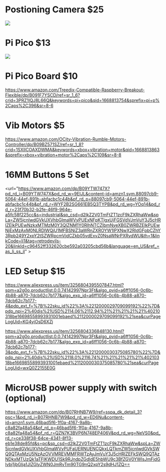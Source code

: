 # Postioning Camera $25

<a href="https://www.amazon.com/dp/B09YTW747X?pd_rd_i=B09YTW747X&pd_rd_w=9EIJL&content-id=amzn1.sym.88097cb9-5064-44ef-891b-abfacbc1c44b&pf_rd_p=88097cb9-5064-44ef-891b-abfacbc1c44b&pf_rd_r=WYF2B2SG661EB5Q3TYPB&pd_rd_wg=YOq14&pd_rd_r=23f70b32-b2fe-46f9-964e-a5fc58f225cc&s=industrial&sp_csd=d2lkZ2V0TmFtZT1zcF9kZXRhaWw&spLa=ZW5jcnlwdGVkUXVhbGlmaWVyPUExNFpKTlgxUjFGSVdVJmVuY3J5cHRlZElkPUEwNzkxMTMzM0Y3QlZNM1Y0RlhNTCZlbmNyeXB0ZWRBZElkPUEwNjExMzAxM0NLRDlWQjU1MFBSNiZ3aWRnZXROYW1lPXNwX2RldGFpbCZhY3Rpb249Y2xpY2tSZWRpcmVjdCZkb05vdExvZ0NsaWNrPXRydWU&th=1&linkCode=li2&tag=retrodevils-20&linkId=d5ce7215b5d796b37f67356f977cdb31&language=en_US&ref_=as_li_ss_il" target="_blank"><img border="0" src="//ws-na.amazon-adsystem.com/widgets/q?_encoding=UTF8&ASIN=B09YTW747X&Format=_SL160_&ID=AsinImage&MarketPlace=US&ServiceVersion=20070822&WS=1&tag=retrodevils-20&language=en_US" ></a><img src="https://ir-na.amazon-adsystem.com/e/ir?t=retrodevils-20&language=en_US&l=li2&o=1&a=B09YTW747X" width="1" height="1" border="0" alt="" style="border:none !important; margin:0px !important;" />

# Pi Pico $13

<a href="https://www.amazon.com/Raspberry-Pre-Soldered-Microcontroller-Development-Dual-Core/dp/B08X7HN2VG?keywords=pi+pico&qid=1670516683&sr=8-9&linkCode=li2&tag=retrodevils-20&linkId=4f0e6370ec65f7acd6f9a776a12296b5&language=en_US&ref_=as_li_ss_il" target="_blank"><img border="0" src="//ws-na.amazon-adsystem.com/widgets/q?_encoding=UTF8&ASIN=B08X7HN2VG&Format=_SL160_&ID=AsinImage&MarketPlace=US&ServiceVersion=20070822&WS=1&tag=retrodevils-20&language=en_US" ></a><img src="https://ir-na.amazon-adsystem.com/e/ir?t=retrodevils-20&language=en_US&l=li2&o=1&a=B08X7HN2VG" width="1" height="1" border="0" alt="" style="border:none !important; margin:0px !important;" />

# Pi Pico Board $10

https://www.amazon.com/Treedix-Compatible-Raspberry-Breakout-Flexible/dp/B091F7YSCD/ref=sr_1_6?crid=3PRZ1IQJ8L66Q&keywords=pi+pico&qid=1668813754&sprefix=pi+p%2Caps%2C396&sr=8-6

# Vib Motors $5

https://www.amazon.com/OCity-Vibration-Rumble-Motors-Controller/dp/B09BZ571SZ/ref=sr_1_8?crid=1SXIICOAXDWMA&keywords=xbox+vibration+motor&qid=1668813863&sprefix=xbox+vibration+motor%2Caps%2C109&sr=8-8

# 16MM Buttons 5 Set

<url="https://www.amazon.com/dp/B09YTW747X?pd_rd_i=B09YTW747X&pd_rd_w=9EIJL&content-id=amzn1.sym.88097cb9-5064-44ef-891b-abfacbc1c44b&pf_rd_p=88097cb9-5064-44ef-891b-abfacbc1c44b&pf_rd_r=WYF2B2SG661EB5Q3TYPB&pd_rd_wg=YOq14&pd_rd_r=23f70b32-b2fe-46f9-964e-a5fc58f225cc&s=industrial&sp_csd=d2lkZ2V0TmFtZT1zcF9kZXRhaWw&spLa=ZW5jcnlwdGVkUXVhbGlmaWVyPUExNFpKTlgxUjFGSVdVJmVuY3J5cHRlZElkPUEwNzkxMTMzM0Y3QlZNM1Y0RlhNTCZlbmNyeXB0ZWRBZElkPUEwNjExMzAxM0NLRDlWQjU1MFBSNiZ3aWRnZXROYW1lPXNwX2RldGFpbCZhY3Rpb249Y2xpY2tSZWRpcmVjdCZkb05vdExvZ0NsaWNrPXRydWU&th=1&linkCode=li1&tag=retrodevils-20&linkId=c96452ff332620cbe592a03205cbd56b&language=en_US&ref_=as_li_ss_il" >

# LED Setup $15

https://www.aliexpress.us/item/3256804395507847.html?spm=a2g0o.productlist.0.0.74142997Npr3Ft&algo_pvid=a6ff1056-0c6b-4b88-a870-7dcb62c7b177&algo_exp_id=a6ff1056-0c6b-4b88-a870-7dcb62c7b177-4&pdp_ext_f=%7B%22sku_id%22%3A%2212000029709099192%22%7D&pdp_npi=2%40dis%21USD%2114.06%2112.94%21%21%21%21%21%40210318be16698558993931001ebaed%2112000029709099192%21sea&curPageLogUid=KG4yiOsD6XZj

https://www.aliexpress.us/item/3256804336848130.html?spm=a2g0o.productlist.0.0.74142997Npr3Ft&algo_pvid=a6ff1056-0c6b-4b88-a870-7dcb62c7b177&algo_exp_id=a6ff1056-0c6b-4b88-a870-7dcb62c7b177-3&pdp_ext_f=%7B%22sku_id%22%3A%2212000030375085780%22%7D&pdp_npi=2%40dis%21USD%2118.0%2116.74%21%21%21%21%21%40210318be16698558993931001ebaed%2112000030375085780%21sea&curPageLogUid=wxQ0Z2155E0G

# MicroUSB power supply with switch (optional)

https://www.amazon.com/dp/B07RHNB7W9/ref=sspa_dk_detail_3?psc=1&pd_rd_i=B07RHNB7W9&pd_rd_w=ED6Nu&content-id=amzn1.sym.46bad5f6-1f0a-4167-9a8b-c8a82fa48a54&pf_rd_p=46bad5f6-1f0a-4167-9a8b-c8a82fa48a54&pf_rd_r=QZN7K3BVP6N748EP406V&pd_rd_wg=NeVS0&pd_rd_r=ce338f38-64ce-4341-8f13-eb1e38de85fd&s=pc&sp_csd=d2lkZ2V0TmFtZT1zcF9kZXRhaWw&spLa=ZW5jcnlwdGVkUXVhbGlmaWVyPUFaUERNUENCQkxLQTkmZW5jcnlwdGVkSWQ9QTAxMzU5NzAzOVVMREVMMFRWTzAyJmVuY3J5cHRlZEFkSWQ9QTAzNDkxMTUzQk1aTFlKWDU1Sk9RJndpZGdldE5hbWU9c3BfZGV0YWlsJmFjdGlvbj1jbGlja1JlZGlyZWN0JmRvTm90TG9nQ2xpY2s9dHJ1ZQ==
